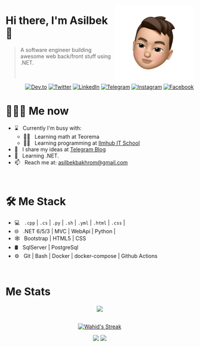 <a href="https://t.me/asilbekbakhrom"><img src="https://github.com/shukhratutaboev/shukhratutaboev/raw/main/memoji.png" align="right" height="200"/></a>

# Hi there, I'm Asilbek 👋

> A software engineer building awesome web back/front stuff using .NET.
<br/><br/><br/>

<p align="end">
<a href="https://dev.to/asilbekbakhrom"><img alt="Dev.to" src="https://img.shields.io/badge/Dev.to-gray?style=flat-square&logo=dev-to"></a>
<a href="https://twitter.com/asilbek_bakhrom" target="blank"><img alt="Twitter" src="https://img.shields.io/badge/twitter-gray?style=flat-square&logo=twitter"/></a> 
<a href="https://www.linkedin.com/in/asilbek-bakhrom-1b961a250/"><img alt="LinkedIn" src="https://img.shields.io/badge/LinkedIn-gray?style=flat-square&logo=linkedin"></a>
<a href="https://t.me/asilbekbakhrom"><img alt="Telegram" src="https://img.shields.io/badge/telegram-gray?style=flat-square&logo=telegram"></a>
<a href="https://instagram.com/asilbek_baxrom"><img alt="Instagram" src="https://img.shields.io/badge/instagram-gray?style=flat-square&logo=instagram"></a>
<a href="https://www.facebook.com/profile.php?id=100072538557220"><img alt="Facebook" src="https://img.shields.io/badge/facebook-gray?style=flat-square&logo=facebook"></a>
</p>

<h1> 👨🏻‍💻 Me now </h1>

- ⌛️ &nbsp; Currently I'm busy with:
  - 👨‍🏫 &nbsp; Learning math at Teorema
  - 👨‍🏫 &nbsp; Learning programming at [Ilmhub IT School](https://ilmhub.uz)
- 📝 &nbsp; I share my ideas at [Telegram Blog](https://t.me/asilbek_bakhrom)
- 🌱 &nbsp; Learning .NET.
- 📫 &nbsp; Reach me at: asilbekbakhrom@gmail.com

<br/>

<h1>🛠 Me Stack</h1>

- 💻 &nbsp;  `.cpp` | `.cs` | `.py` | `.sh` | `.yml` | `.html` | `.css` |
- 🌐 &nbsp; .NET 6/5/3 | MVC | WebApi | Python | 
- 🕸 &nbsp; Bootstrap | HTML5 | CSS
- 🛢 &nbsp; SqlServer | PostgreSql
- ⚙️ &nbsp; Git | Bash | Docker | docker-compose | Github Actions

<br/>

<h1>Me Stats</h1>

<div align="center">
<a href="">
  <img align="center" src="https://github-readme-stats.vercel.app/api?username=asilbekbakhrom&count_private=true&include_all_commits=true&show_icons=true&title_color=007bff&text_color=e7e7e7&icon_color=007bff&bg_color=171c28" />
<a />
<div>
 <br/>

[![Wahid's Streak](https://github-readme-streak-stats.herokuapp.com?user=asilbekbakhrom&theme=dark&date_format=M%20j%5B%2C%20Y%5D&border=FFFFFF&ring=3722DD)](https://git.io/streak-stats)

[![](https://komarev.com/ghpvc/?username=asilbekbakhrom&color=orange&label=Profile%20Views)](https://github.com/asilbekbakhrom/asilbek)
[![](https://img.shields.io/github/followers/asilbekbakhrom?label=GitHub%20Followers)](https://github.com/asilbekbakhrom)

<!--
